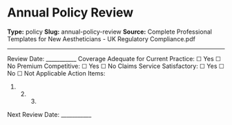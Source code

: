 # Annual Policy Review

**Type:** policy
**Slug:** annual-policy-review
**Source:** Complete Professional Templates for New Aestheticians - UK Regulatory Compliance.pdf

---

Review Date: ___________ Coverage Adequate for Current Practice: ☐ Yes ☐ No Premium
Competitive: ☐ Yes ☐ No Claims Service Satisfactory: ☐ Yes ☐ No ☐ Not Applicable
Action Items:
1. 2. 3.
Next Review Date: ___________